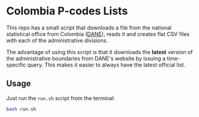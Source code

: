 Colombia P-codes Lists
======================

This repo has a small script that downloads a file from the national statistical office from Colombia ([DANE](http://www.dane.gov.co/Divipola/)), reads it and creates flat CSV files with each of the administrative divisions.

The advantage of using this script is that it downloads the **latest** version of the administrative boundaries from DANE's website by issuing a time-specific query. This makes it easier to always have the latest official list.


Usage
-----

Just run the `run.sh` script from the terminal:

```bash
bash run.sh
```
